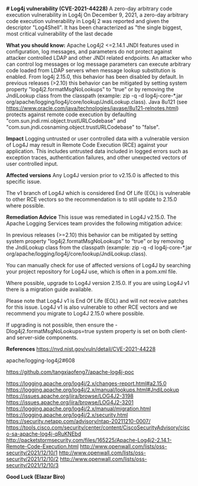 **# Log4j vulnerability (CVE-2021-44228)**
A zero-day arbitrary code execution vulnerability in Log4j
On December 9, 2021, a zero-day arbitrary code execution vulnerability in Log4j 2 was reported and given the descriptor "Log4Shell".
It has been characterized as "the single biggest, most critical vulnerability of the last decade

**What you should know:**
Apache Log4j2 <=2.14.1 JNDI features used in configuration, log messages, and parameters do not protect against attacker controlled LDAP and other JNDI related endpoints. An attacker who can control log messages or log message parameters can execute arbitrary code loaded from LDAP servers when message lookup substitution is enabled. From log4j 2.15.0, this behavior has been disabled by default. 
In previous releases (>2.10) this behavior can be mitigated by setting system property "log4j2.formatMsgNoLookups" to “true” or by removing the JndiLookup class from the classpath (example: zip -q -d log4j-core-*.jar org/apache/logging/log4j/core/lookup/JndiLookup.class). 
Java 8u121 (see https://www.oracle.com/java/technologies/javase/8u121-relnotes.html) protects against remote code execution by defaulting "com.sun.jndi.rmi.object.trustURLCodebase" and "com.sun.jndi.cosnaming.object.trustURLCodebase" to "false".


**Impact**
Logging untrusted or user controlled data with a vulnerable version of Log4J may result in Remote Code Execution (RCE) against your application. This includes untrusted data included in logged errors such as exception traces, authentication failures, and other unexpected vectors of user controlled input.

**Affected versions**
Any Log4J version prior to v2.15.0 is affected to this specific issue.

The v1 branch of Log4J which is considered End Of Life (EOL) is vulnerable to other RCE vectors so the recommendation is to still update to 2.15.0 where possible.

**Remediation Advice**
This issue was remediated in Log4J v2.15.0. The Apache Logging Services team provides the following mitigation advice:

In previous releases (>=2.10) this behavior can be mitigated by setting system property "log4j2.formatMsgNoLookups" to “true” or by removing the JndiLookup class from the classpath (example: zip -q -d log4j-core-*.jar org/apache/logging/log4j/core/lookup/JndiLookup.class).

You can manually check for use of affected versions of Log4J by searching your project repository for Log4J use, which is often in a pom.xml file.

Where possible, upgrade to Log4J version 2.15.0. If you are using Log4J v1 there is a migration guide available.

Please note that Log4J v1 is End Of Life (EOL) and will not receive patches for this issue. Log4J v1 is also vulnerable to other RCE vectors and we recommend you migrate to Log4J 2.15.0 where possible.

If upgrading is not possible, then ensure the -Dlog4j2.formatMsgNoLookups=true system property is set on both client- and server-side components.

**References**
https://nvd.nist.gov/vuln/detail/CVE-2021-44228

apache/logging-log4j2#608

https://github.com/tangxiaofeng7/apache-log4j-poc

https://logging.apache.org/log4j/2.x/changes-report.html#a2.15.0
https://logging.apache.org/log4j/2.x/manual/lookups.html#JndiLookup
https://issues.apache.org/jira/browse/LOG4J2-3198
https://issues.apache.org/jira/browse/LOG4J2-3201
https://logging.apache.org/log4j/2.x/manual/migration.html
https://logging.apache.org/log4j/2.x/security.html
https://security.netapp.com/advisory/ntap-20211210-0007/
https://tools.cisco.com/security/center/content/CiscoSecurityAdvisory/cisco-sa-apache-log4j-qRuKNEbd
http://packetstormsecurity.com/files/165225/Apache-Log4j2-2.14.1-Remote-Code-Execution.html
http://www.openwall.com/lists/oss-security/2021/12/10/1
http://www.openwall.com/lists/oss-security/2021/12/10/2
http://www.openwall.com/lists/oss-security/2021/12/10/3


**Good Luck (Elazar Biro)**
